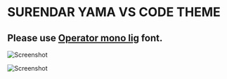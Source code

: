 # SURENDAR YAMA VS CODE THEME

## Please use [Operator mono lig](https://github.com/Bug0017/operator-mono-lig-1) font.


![Screenshot](https://bit.ly/3VEQ3Zu)

![Screenshot](https://bit.ly/3P6ZXka)


 